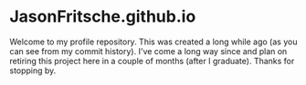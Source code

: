 # JasonFritsche.github.io

Welcome to my profile repository. This was created a long while ago (as you can see from my commit history). I've come a long way since and plan on retiring this project here in a couple of months (after I graduate). Thanks for stopping by.

